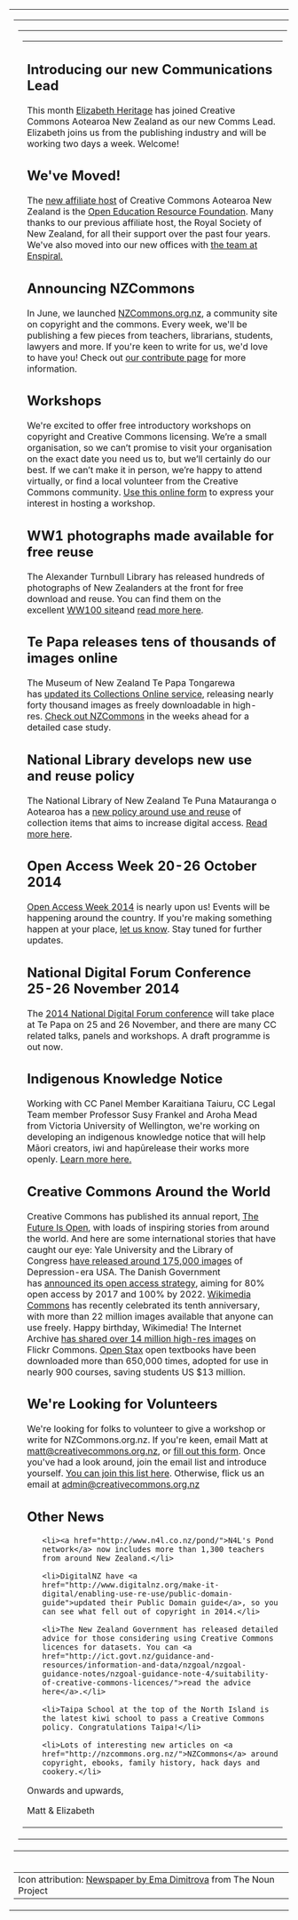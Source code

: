 <html><body><table width="600">

<tbody>

<tr>

<td>

<table width="600">

<tbody>

<tr>

<td>

<table width="100%">

<tbody>

<tr>

<td>

<table width="600">

<tbody>

<tr>

<td>

<h2>Introducing our new Communications Lead</h2>

This month <a href="http://creativecommons.org.nz/2014/09/introducing-our-new-communications-lead/">Elizabeth Heritage</a> has joined Creative Commons Aotearoa New Zealand as our new Comms Lead. Elizabeth joins us from the publishing industry and will be working two days a week. Welcome!

<h2>We've Moved!</h2>

The <a href="http://creativecommons.org.nz/2014/07/were-moving-to-the-oer-foundation/">new affiliate host</a> of Creative Commons Aotearoa New Zealand is the <a href="http://wikieducator.org/OERF:Home">Open Education Resource Foundation</a>. Many thanks to our previous affiliate host, the Royal Society of New Zealand, for all their support over the past four years. We've also moved into our new offices with <a href="http://www.enspiral.com/">the team at Enspiral.</a>

<h2>Announcing NZCommons</h2>

In June, we launched <a href="http://nzcommons.org.nz/">NZCommons.org.nz</a>, a community site on copyright and the commons. Every week, we'll be publishing a few pieces from teachers, librarians, students, lawyers and more. If you're keen to write for us, we'd love to have you! Check out <a href="http://nzcommons.org.nz/contribute/">our contribute page</a> for more information.

<h2>Workshops</h2>

We're excited to offer free introductory workshops on copyright and Creative Commons licensing. We’re a small organisation, so we can’t promise to visit your organisation on the exact date you need us to, but we’ll certainly do our best. If we can’t make it in person, we’re happy to attend virtually, or find a local volunteer from the Creative Commons community. <a href="http://creativecommons.org.nz/workshops/">Use this online form</a> to express your interest in hosting a workshop.

<h2>WW1 photographs made available for free reuse</h2>

The Alexander Turnbull Library has released hundreds of photographs of New Zealanders at the front for free download and reuse. You can find them on the excellent <a href="http://ww100.govt.nz/">WW100 site</a>and <a href="http://ww100.govt.nz/photographing-new-zealanders-at-war">read more here</a>.

<h2>Te Papa releases tens of thousands of images online</h2>

The Museum of New Zealand Te Papa Tongarewa has <a href="http://blog.tepapa.govt.nz/2014/06/03/free-downloadable-images-from-te-papas-collections/">updated its Collections Online service</a>, releasing nearly forty thousand images as freely downloadable in high-res. <a href="http://nzcommons.org.nz/">Check out NZCommons</a> in the weeks ahead for a detailed case study.

<h2>National Library develops new use and reuse policy</h2>

The National Library of New Zealand Te Puna Matauranga o Aotearoa has a <a href="http://natlib.govt.nz/about-us/strategy-and-policy/collection-use-and-reuse-policy">new policy around use and reuse</a> of collection items that aims to increase digital access. <a href="http://natlib.govt.nz/blog/posts/our-new-use-and-reuse-policy">Read more here</a>.

<h2>Open Access Week 20-26 October 2014</h2>

<a href="http://www.openaccessweek.org/">Open Access Week 2014</a> is nearly upon us! Events will be happening around the country. If you're making something happen at your place, <a href="http://creativecommons.org.nz/contact/">let us know</a>. Stay tuned for further updates.

<h2>National Digital Forum Conference 25-26 November 2014</h2>

The <a href="http://www.ndf.org.nz/programme/">2014 National Digital Forum conference</a> will take place at Te Papa on 25 and 26 November, and there are many CC related talks, panels and workshops. A draft programme is out now.

<h2>Indigenous Knowledge Notice</h2>

Working with CC Panel Member Karaitiana Taiuru, CC Legal Team member Professor Susy Frankel and Aroha Mead from Victoria University of Wellington, we're working on developing an indigenous knowledge notice that will help Māori creators, iwi and hapūrelease their works more openly. <a href="http://creativecommons.org.nz/2014/06/towards-an-indigenous-knowledge-notice/">Learn more here.</a>

<h2>Creative Commons Around the World</h2>

Creative Commons has published its annual report, <a href="http://teamopen.cc/thefuture/">The Future Is Open</a>, with loads of inspiring stories from around the world. And here are some international stories that have caught our eye: Yale University and the Library of Congress <a href="http://www.theatlantic.com/business/archive/2014/08/seeing-the-great-depression/379238/">have released around 175,000 images</a> of Depression-era USA. The Danish Government has <a href="https://www.openaire.eu/newsletter-items/denmark-ambitious-oa-goals">announced its open access strategy</a>, aiming for 80% open access by 2017 and 100% by 2022. <a href="http://commons.wikimedia.org/wiki/Main_Page">Wikimedia Commons</a> has recently celebrated its tenth anniversary, with more than 22 million images available that anyone can use freely. Happy birthday, Wikimedia! The Internet Archive <a href="http://blog.flickr.net/2014/08/29/welcome-the-internet-archive-to-the-commons/">has shared over 14 million high-res images</a> on Flickr Commons. <a href="http://openstax.org/">Open Stax</a> open textbooks have been downloaded more than 650,000 times, adopted for use in nearly 900 courses, saving students US $13 million.

<h2>We're Looking for Volunteers</h2>

We're looking for folks to volunteer to give a workshop or write for NZCommons.org.nz. If you're keen, email Matt at matt@creativecommons.org.nz, or <a href="http://creativecommons.org.nz/about/volunteer-for-creative-commons-aotearoa-new-zealand/">fill out this form</a>. Once you've had a look around, join the email list and introduce yourself. <a href="http://groups.creativecommons.org.nz/groups/cc-nz/">You can join this list here</a>. Otherwise, flick us an email at admin@creativecommons.org.nz

<h2>Other News</h2>

<ul>

	<li><a href="http://www.n4l.co.nz/pond/">N4L's Pond network</a> now includes more than 1,300 teachers from around New Zealand.</li>

	<li>DigitalNZ have <a href="http://www.digitalnz.org/make-it-digital/enabling-use-re-use/public-domain-guide">updated their Public Domain guide</a>, so you can see what fell out of copyright in 2014.</li>

	<li>The New Zealand Government has released detailed advice for those considering using Creative Commons licences for datasets. You can <a href="http://ict.govt.nz/guidance-and-resources/information-and-data/nzgoal/nzgoal-guidance-notes/nzgoal-guidance-note-4/suitability-of-creative-commons-licences/">read the advice here</a>.</li>

	<li>Taipa School at the top of the North Island is the latest kiwi school to pass a Creative Commons policy. Congratulations Taipa!</li>

	<li>Lots of interesting new articles on <a href="http://nzcommons.org.nz/">NZCommons</a> around copyright, ebooks, family history, hack days and cookery.</li>

</ul>

Onwards and upwards,

Matt &amp; Elizabeth</td>

</tr>

</tbody>

</table>

</td>

</tr>

</tbody>

</table>

</td>

</tr>

</tbody>

</table>

</td>

</tr>

<tr>

<td>

<table width="600">

<tbody>

<tr>

<td>Icon attribution: <a href="http://thenounproject.com/term/newspaper/17367/" target="_blank">Newspaper by Ema Dimitrova</a> from The Noun Project</td>

</tr>

</tbody>

</table>

</td>

</tr>

</tbody>

</table></body></html>